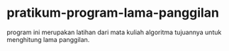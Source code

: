 # pratikum-program-lama-panggilan
program ini merupakan latihan dari mata kuliah algoritma tujuannya untuk menghitung lama panggilan.
